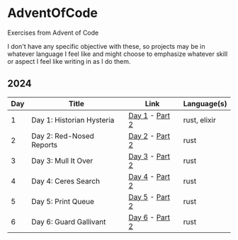 # AdventOfCode

Exercises from Advent of Code

I don't have any specific objective with these, so projects may be in whatever language I feel like and might choose to emphasize whatever skill or aspect I feel like writing in as I do them.

## 2024

| Day | Title                                  | Link                                                                                                  | Language(s) |
| --- | -------------------------------------- | ----------------------------------------------------------------------------------------------------- | ----------- |
| 1   | Day 1: Historian Hysteria         	   | [Day 1](https://adventofcode.com/2024/day/1) - [Part 2](https://adventofcode.com/2024/day/1#part2)    | rust, elixir|
| 2   | Day 2: Red-Nosed Reports         	   | [Day 2](https://adventofcode.com/2024/day/2) - [Part 2](https://adventofcode.com/2024/day/2#part2)    | rust        |
| 3   | Day 3: Mull It Over         	       | [Day 3](https://adventofcode.com/2024/day/3) - [Part 2](https://adventofcode.com/2024/day/3#part2)    | rust        |
| 4   | Day 4: Ceres Search         	       | [Day 4](https://adventofcode.com/2024/day/4) - [Part 2](https://adventofcode.com/2024/day/4#part2)    | rust        |
| 5   | Day 5: Print Queue         	           | [Day 5](https://adventofcode.com/2024/day/5) - [Part 2](https://adventofcode.com/2024/day/5#part2)    | rust        |
| 6   | Day 6: Guard Gallivant         	       | [Day 6](https://adventofcode.com/2024/day/6) - [Part 2](https://adventofcode.com/2024/day/6#part2)    | rust        |
